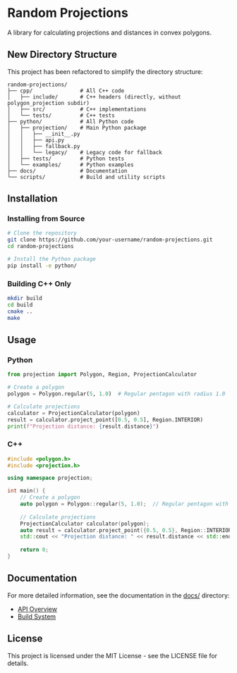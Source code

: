 # Random Projections

A library for calculating projections and distances in convex polygons.

## New Directory Structure

This project has been refactored to simplify the directory structure:

```
random-projections/
├── cpp/               # All C++ code 
│   ├── include/       # C++ headers (directly, without polygon_projection subdir)
│   ├── src/           # C++ implementations
│   └── tests/         # C++ tests
├── python/            # All Python code
│   ├── projection/    # Main Python package 
│   │   ├── __init__.py
│   │   ├── api.py
│   │   ├── fallback.py
│   │   └── legacy/    # Legacy code for fallback
│   ├── tests/         # Python tests 
│   └── examples/      # Python examples
├── docs/              # Documentation
└── scripts/           # Build and utility scripts
```

## Installation

### Installing from Source

```bash
# Clone the repository
git clone https://github.com/your-username/random-projections.git
cd random-projections

# Install the Python package
pip install -e python/
```

### Building C++ Only

```bash
mkdir build
cd build
cmake ..
make
```

## Usage

### Python

```python
from projection import Polygon, Region, ProjectionCalculator

# Create a polygon
polygon = Polygon.regular(5, 1.0)  # Regular pentagon with radius 1.0

# Calculate projections
calculator = ProjectionCalculator(polygon)
result = calculator.project_point([0.5, 0.5], Region.INTERIOR)
print(f"Projection distance: {result.distance}")
```

### C++

```cpp
#include <polygon.h>
#include <projection.h>

using namespace projection;

int main() {
    // Create a polygon
    auto polygon = Polygon::regular(5, 1.0);  // Regular pentagon with radius 1.0
    
    // Calculate projections
    ProjectionCalculator calculator(polygon);
    auto result = calculator.project_point({0.5, 0.5}, Region::INTERIOR);
    std::cout << "Projection distance: " << result.distance << std::endl;
    
    return 0;
}
```

## Documentation

For more detailed information, see the documentation in the [docs/](docs/) directory:

- [API Overview](docs/API_OVERVIEW.md)
- [Build System](docs/BUILD_SYSTEM_SUMMARY.md)

## License

This project is licensed under the MIT License - see the LICENSE file for details.
